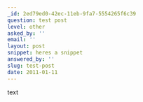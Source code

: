 ```yaml
---
_id: 2ed79ed0-42ec-11eb-9fa7-5554265f6c39
question: test post
level: other
asked_by: ''
email: ''
layout: post
snippet: heres a snippet
answered_by: ''
slug: test-post
date: 2011-01-11
---
```

text


